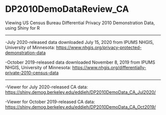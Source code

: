 # DP2010DemoDataReview_CA
Viewing US Census Bureau Differential Privacy 2010 Demonstration Data, using Shiny for R

-----
-July 2020-released data downloaded July 15, 2020 from IPUMS NHGIS, University of Minnesota: https://www.nhgis.org/privacy-protected-demonstration-data

-October 2019-released data downloaded November 8, 2019 from IPUMS NHGIS, University of Minnesota: https://www.nhgis.org/differentially-private-2010-census-data 

-----
-Viewer for July 2020-released CA data: https://shiny.demog.berkeley.edu/eddieh/DP2010DemoData_CA_Jul2020/

-Viewer for October 2019-released CA data: https://shiny.demog.berkeley.edu/eddieh/DP2010DemoData_CA_Oct2019/
